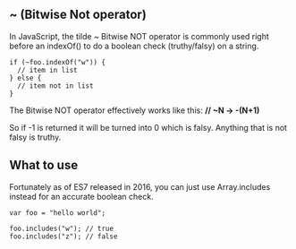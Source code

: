 ## ~ (Bitwise Not operator)

In JavaScript, the tilde ~ Bitwise NOT operator is commonly used right before an indexOf() to do a boolean check (truthy/falsy) on a string.

```
if (~foo.indexOf("w")) {
  // item in list
} else {
  // item not in list
}
```

The Bitwise NOT operator effectively works like this:
**// ~N -> -(N+1)**

So if -1 is returned it will be turned into 0 which is falsy. Anything that is not falsy is truthy.

## What to use
Fortunately as of ES7 released in 2016, you can just use Array.includes instead for an accurate boolean check.

```
var foo = "hello world";

foo.includes("w"); // true
foo.includes("z"); // false
```

